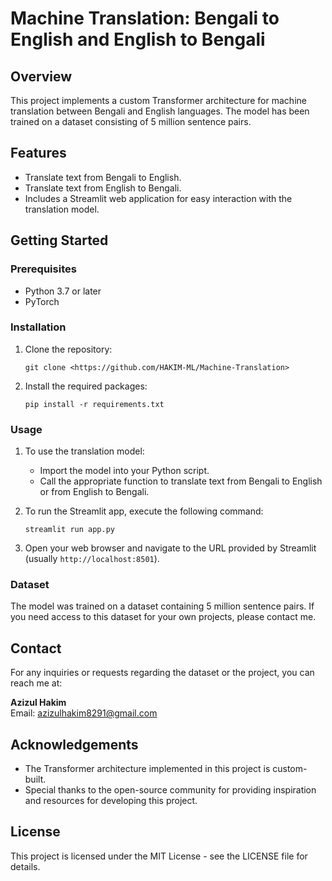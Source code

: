 # Machine Translation: Bengali to English and English to Bengali

## Overview

This project implements a custom Transformer architecture for machine translation between Bengali and English languages. The model has been trained on a dataset consisting of 5 million sentence pairs.

## Features

- Translate text from Bengali to English.
- Translate text from English to Bengali.
- Includes a Streamlit web application for easy interaction with the translation model.

## Getting Started

### Prerequisites

- Python 3.7 or later
- PyTorch

### Installation

1. Clone the repository:
    ```
    git clone <https://github.com/HAKIM-ML/Machine-Translation>
    ```
2. Install the required packages:
    ```
    pip install -r requirements.txt
    ```

### Usage

1. To use the translation model:
    - Import the model into your Python script.
    - Call the appropriate function to translate text from Bengali to English or from English to Bengali.

2. To run the Streamlit app, execute the following command:
    ```
    streamlit run app.py
    ```
3. Open your web browser and navigate to the URL provided by Streamlit (usually `http://localhost:8501`).

### Dataset

The model was trained on a dataset containing 5 million sentence pairs. If you need access to this dataset for your own projects, please contact me.

## Contact

For any inquiries or requests regarding the dataset or the project, you can reach me at:

**Azizul Hakim**  
Email: azizulhakim8291@gmail.com

## Acknowledgements

- The Transformer architecture implemented in this project is custom-built.
- Special thanks to the open-source community for providing inspiration and resources for developing this project.

## License

This project is licensed under the MIT License - see the LICENSE file for details.
